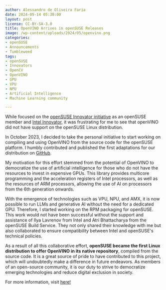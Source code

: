 ```yaml
---
author: Alessandro de Oliveira Faria
date: 2024-05-14 05:30:00
layout: post
license: CC-BY-SA-3.0
title: OpenVINO Arrives in openSUSE Releases
image: /wp-content/uploads/2024/05/openvino.png
categories:
- openSUSE
- Announcements
- Tumbleweed
tags:
- openSUSE
- Innovators
- OpenCV
- OpenVINO
- GPU
- VPU
- NPU
- Artificial Intelligence
- Machine Learning community 

---
```


While focused on the [openSUSE Innovator initiative](https://en.opensuse.org/openSUSE:INNOVATORS) as an openSUSE member and [Intel Innovator](https://www.intel.com/content/www/us/en/developer/articles/community/experts-de-oliveira-faria.html), it was frustrating for me to see that openVINO did not have support on the openSUSE Linux distribution.

In October 2023, I decided to take the personal initiative to start working on compiling and using OpenVINO from the source code for the openSUSE platform. I humbly contributed and published the first adaptations for our distribution on [GitHub](https://github.com/openvinotoolkit/openvino/pull/20166).

My motivation for this effort stemmed from the potential of OpenVINO to democratize the use of artificial intelligence for those who do not have the resources to invest in expensive GPUs. This library provides multicore programming and the acceleration registers of Intel processors, as well as the resources of ARM processors, allowing the use of AI on processors from the 6th generation onwards.

With the emergence of technologies such as VPU, NPU, and AMX, it is now possible to run LLMs and generative AI without the need for a dedicated GPU. Therefore, I started working on the RPM packaging for openSUSE. This work would not have been successful without the support and assistance of Ilya Lavrenov from Intel and Atri Bhattacharya from the openSUSE Build Service. They not only shared their knowledge with me but also collaborated to ensure compatibility between Intel and openSUSE's technical policies.

As a result of all this collaborative effort, **openSUSE became the first Linux distribution to offer OpenVINO in its native repository**, compiled from the source code. It is a great source of pride to have contributed to this project, which will undoubtedly make a difference in future endeavors. As members of an open-source community, it is our duty to strive to democratize emerging technologies and reduce digital exclusion in society.

For more information, visit [here!](https://docs.openvino.ai/nightly/get-started/install-openvino/install-openvino-linux.html)

